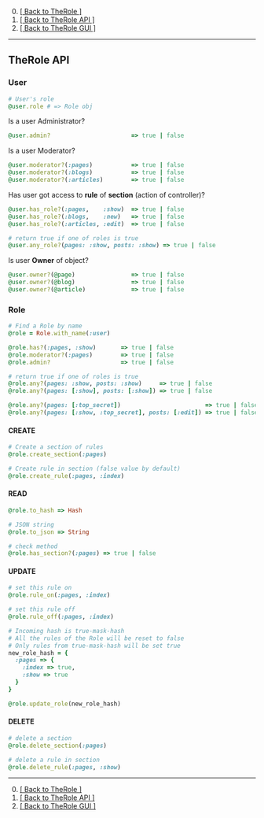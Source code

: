 0. [[ Back to TheRole ]](https://github.com/the-teacher/the_role)
0. [[ Back to TheRole API ]](https://github.com/TheRole/the_role_api)
0. [[ Back to TheRole GUI ]](https://github.com/TheRole/the_role_management_panel)

<hr>

## TheRole API

### User

```ruby
# User's role
@user.role # => Role obj
```

Is a user Administrator?

```ruby
@user.admin?                       => true | false
```

Is a user Moderator?

```ruby
@user.moderator?(:pages)           => true | false
@user.moderator?(:blogs)           => true | false
@user.moderator?(:articles)        => true | false
```

Has user got access to **rule** of **section** (action of controller)?

```ruby
@user.has_role?(:pages,    :show)  => true | false
@user.has_role?(:blogs,    :new)   => true | false
@user.has_role?(:articles, :edit)  => true | false

# return true if one of roles is true
@user.any_role?(pages: :show, posts: :show) => true | false
```

Is user **Owner** of object?

```ruby
@user.owner?(@page)                => true | false
@user.owner?(@blog)                => true | false
@user.owner?(@article)             => true | false
```

### Role

```ruby
# Find a Role by name
@role = Role.with_name(:user)
```

```ruby
@role.has?(:pages, :show)       => true | false
@role.moderator?(:pages)        => true | false
@role.admin?                    => true | false

# return true if one of roles is true
@role.any?(pages: :show, posts: :show)     => true | false
@role.any?(pages: [:show], posts: [:show]) => true | false

@role.any?(pages: [:top_secret])                        => true | false
@role.any?(pages: [:show, :top_secret], posts: [:edit]) => true | false
```

#### CREATE

```ruby
# Create a section of rules
@role.create_section(:pages)
```

```ruby
# Create rule in section (false value by default)
@role.create_rule(:pages, :index)
```

#### READ

```ruby
@role.to_hash => Hash

# JSON string
@role.to_json => String

# check method
@role.has_section?(:pages) => true | false
```

#### UPDATE

```ruby
# set this rule on
@role.rule_on(:pages, :index)
```

```ruby
# set this rule off
@role.rule_off(:pages, :index)
```

```ruby
# Incoming hash is true-mask-hash
# All the rules of the Role will be reset to false
# Only rules from true-mask-hash will be set true
new_role_hash = {
  :pages => {
    :index => true,
    :show => true
  }
}

@role.update_role(new_role_hash)
```

#### DELETE

```ruby
# delete a section
@role.delete_section(:pages)

# delete a rule in section
@role.delete_rule(:pages, :show)
```

<hr>

0. [[ Back to TheRole ]](https://github.com/the-teacher/the_role)
0. [[ Back to TheRole API ]](https://github.com/TheRole/the_role_api)
0. [[ Back to TheRole GUI ]](https://github.com/TheRole/the_role_management_panel)
